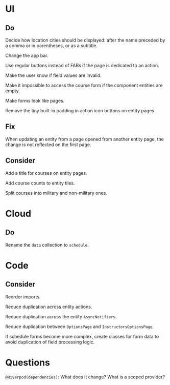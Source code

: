 # UI

## Do

Decide how location cities should be displayed: after the name preceded by a comma or in parentheses, or as a subtitle.

Change the app bar.

Use regular buttons instead of FABs if the page is dedicated to an action.

Make the user know if field values are invalid.

Make it impossible to access the course form if the component entities are 
empty.

Make forms look like pages.

Remove the tiny built-in padding in action icon buttons on entity pages.

## Fix

When updating an entity from a page opened from another entity page, the change 
is not reflected on the first page.

## Consider

Add a title for courses on entity pages.

Add course counts to entity tiles.

Split courses into military and non-military ones.

# Cloud

## Do

Rename the `data` collection to `schedule`.

# Code

## Consider

Reorder imports.

Reduce duplication across entity actions.

Reduce duplication across the entity `AsyncNotifier`s.

Reduce duplication between `OptionsPage` and `InstructorsOptionsPage`.

If schedule forms become more complex, create classes for form data to avoid 
duplication of field processing logic.

# Questions

`@Riverpod(dependencies)`: What does it change? What is a scoped provider?
